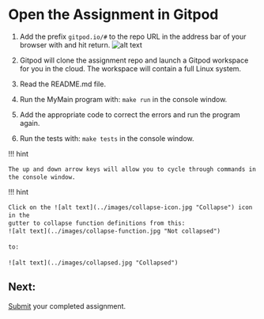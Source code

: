 # Open the Assignment in Gitpod

1) Add the prefix `gitpod.io/#` to the repo URL in the address bar of your browser with and hit return.
![alt text](https://www.gitpod.io/static/412e666a92058d8b683423e70ec5b74b/16d34/prefix-screenshot.png "Gitpod prefix")<br/>
 
2) Gitpod will clone the assignment repo and launch a Gitpod workspace for you in the cloud. 
The workspace will contain a full Linux system. 

3) Read the README.md file.

4) Run the MyMain program with: `make run` in the console window.

5) Add the appropriate code to correct the errors and run the program again.

6) Run the tests with: `make tests` in the console window.

!!! hint

    The up and down arrow keys will allow you to cycle through commands in the console window.
    
    
!!! hint

    Click on the ![alt text](../images/collapse-icon.jpg "Collapse") icon in the 
    gutter to collapse function definitions from this:
    ![alt text](../images/collapse-function.jpg "Not collapsed")
    
    to:
    
    ![alt text](../images/collapsed.jpg "Collapsed")


## Next:
[Submit](../../assignments/submit-assignment) your completed assignment.